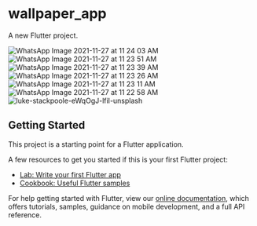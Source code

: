 # wallpaper_app

A new Flutter project.

![WhatsApp Image 2021-11-27 at 11 24 03 AM](https://user-images.githubusercontent.com/61588132/143671043-144123f2-228f-4c5e-bef8-08f0a1323b99.jpeg)
![WhatsApp Image 2021-11-27 at 11 23 51 AM](https://user-images.githubusercontent.com/61588132/143671059-995b469d-998b-4be9-98d9-cc2c32126741.jpeg)
![WhatsApp Image 2021-11-27 at 11 23 39 AM](https://user-images.githubusercontent.com/61588132/143671068-cd3607e9-dd8a-447c-a0ef-09fcc6fa0df7.jpeg)
![WhatsApp Image 2021-11-27 at 11 23 26 AM](https://user-images.githubusercontent.com/61588132/143671075-2b9c0381-ba90-4c83-9e92-a929a229b405.jpeg)
![WhatsApp Image 2021-11-27 at 11 23 11 AM](https://user-images.githubusercontent.com/61588132/143671083-4c3422dd-76d0-4b9d-b507-a469fa4d162e.jpeg)
![WhatsApp Image 2021-11-27 at 11 22 58 AM](https://user-images.githubusercontent.com/61588132/143671098-29a07acf-8d61-42e1-a316-a651febfb93c.jpeg)
![luke-stackpoole-eWqOgJ-lfiI-unsplash](https://user-images.githubusercontent.com/61588132/143671103-227202cc-12ac-4e61-9828-ed3d5715780c.jpg)

## Getting Started

This project is a starting point for a Flutter application.

A few resources to get you started if this is your first Flutter project:

- [Lab: Write your first Flutter app](https://flutter.dev/docs/get-started/codelab)
- [Cookbook: Useful Flutter samples](https://flutter.dev/docs/cookbook)

For help getting started with Flutter, view our
[online documentation](https://flutter.dev/docs), which offers tutorials,
samples, guidance on mobile development, and a full API reference.
